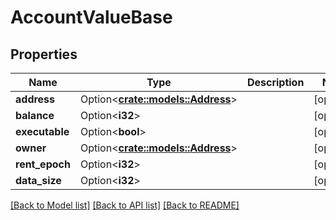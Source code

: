 # AccountValueBase

## Properties

Name | Type | Description | Notes
------------ | ------------- | ------------- | -------------
**address** | Option<[**crate::models::Address**](Address.md)> |  | [optional]
**balance** | Option<**i32**> |  | [optional]
**executable** | Option<**bool**> |  | [optional]
**owner** | Option<[**crate::models::Address**](Address.md)> |  | [optional]
**rent_epoch** | Option<**i32**> |  | [optional]
**data_size** | Option<**i32**> |  | [optional]

[[Back to Model list]](../solanabeach_api.wiki/Home.md#documentation-for-models) [[Back to API list]](../solanabeach_api.wiki/Home.md#documentation-for-api-endpoints) [[Back to README]](../solanabeach_api.wiki/Home.md)


